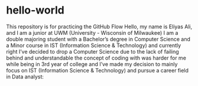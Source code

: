 # hello-world
This repository is for practicing the GitHub Flow
Hello, my name is Eliyas Ali, and I am a junior at UWM (University - Wisconsin of Milwaukee) I am a double majoring student with a Bachelor’s degree in Computer Science and a Minor course in IST (Information Science & Technology) and currently right I’ve decided to drop a Computer Science due to the lack of failing behind and understandable the concept of coding with was harder for me while being in 3rd year of college and I’ve made my decision to mainly focus on IST (Information Science & Technology) and pursue a career field in Data analyst:
